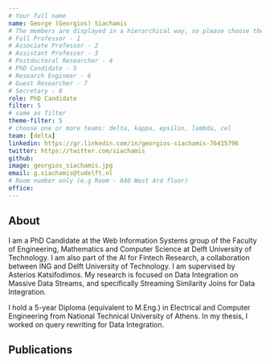 ```yaml
---
# Your full name 
name: George (Georgios) Siachamis
# The members are displayed in a hierarchical way, so please choose the role and filter number from this list:
# Full Professor - 1
# Associate Professor - 2
# Assistant Professor - 3
# Postdoctoral Researcher - 4
# PhD Candidate - 5
# Research Engineer - 6 
# Guest Researcher - 7
# Secretary - 8
role: PhD Candidate
filter: 5
# same as filter
theme-filter: 5
# choose one or more teams: delta, kappa, epsilon, lambda, cel
team: [delta]
linkedin: https://gr.linkedin.com/in/georgios-siachamis-76415796
twitter: https://twitter.com/siachamis
github: 
image: georgios_siachamis.jpg
email: g.siachamis@tudelft.nl
# Room number only (e.g Room - 840 West 4rd floor)
office:  
---
```


## About
I am a PhD Candidate at the Web Information Systems group of the Faculty of Engineering, Mathematics and Computer Science at Delft University of Technology. I am also part of the AI for Fintech Research, a collaboration between ING and Delft University of Technology. I am supervised by Asterios Katsifodimos. My research is focused on Data Integration on Massive Data Streams, and specifically Streaming Similarity Joins for Data Integration.

I hold a 5-year Diploma (equivalent to M.Eng.) in Electrical and Computer Engineering from National Technical University of Athens. In my thesis, I worked on query rewriting for Data Integration.

## Publications

[comment]: <> (You don't have to write anything here, it will be automatically filled. )

